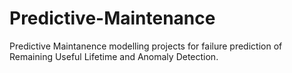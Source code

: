 # Predictive-Maintenance
Predictive Maintanence modelling projects for failure prediction of Remaining Useful Lifetime and Anomaly Detection.
